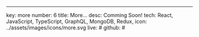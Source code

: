 ---
key: more
number: 6
title: More...
desc: Comming Soon!
tech: React, JavaScript, TypeScript, GraphQL, MongoDB, Redux, 
icon: ../assets/images/icons/more.svg
live: #
github: #
